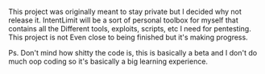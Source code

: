 This project was originally meant to stay private but I decided why not release it. 
IntentLimit will be a sort of personal toolbox for myself that contains all the 
Different tools, exploits, scripts, etc I need for pentesting. This project is not
Even close to being finished but it's making progress. 

Ps. Don't mind how shitty the code is, this is basically a beta and I don't do much
oop coding so it's basically a big learning experience.
